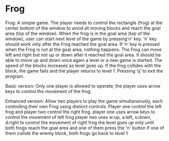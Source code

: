 # Frog
Frog:
A simple game.
The player needs to control the rectangle (frog) at the center bottom of the window to avoid all moving blocks and reach the goal area (top of the window). 
When the frog is in the goal area (top of the window), user can start next level of the game by pressing'n' key.
‘n’ key should work only after the Frog reached the goal area. If ‘n’ key is pressed when the Frog is not at the goal area, nothing happens.
The Frog can move left and right but not up or down after it reached the goal area. It should be able to move up and down once again a level or a new game is started.
The speed of the blocks increases as level goes up.
If the frog collides with the block, the game fails and the player returns to level 1.
Pressing ‘q’ to exit the program.

Basic version:
Only one player is allowed to operate; the player uses arrow keys to control the movement of the frog.

Enhanced version:
Allow two players to play the game simultaneously, each controlling their own Frog using distinct controls. Player one control the left frog and player two control 
the right frog.
player one uses arrow keys to control the movement of left frog
player two uses w:up, a:left, s:down, d:right to control the movement of right frog
the level goes up only until both frogs reach the goal area and one of them press the 'n' button
if one of them collide the enemy block, both frogs go back to level 1
